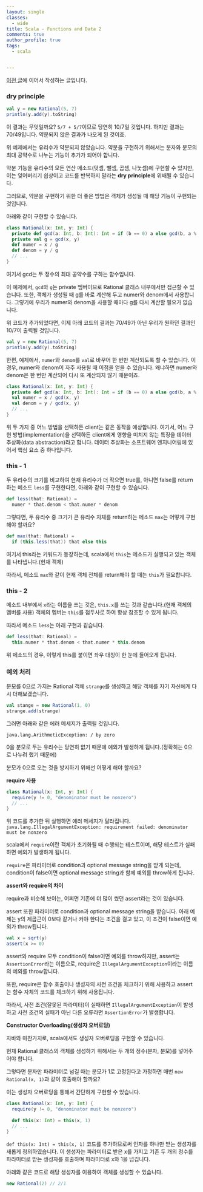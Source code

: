 ```yaml
---
layout: single
classes:
  - wide
title: Scala - Functions and Data 2
comments: true
author_profile: true
tags:
  - scala


---
```


[이전 글](https://songkj00.github.io/scala-functions-and-data/)에 이어서 작성하는 글입니다.

### dry principle

~~~scala
val y = new Rational(5, 7)
println(y.add(y).toString)
~~~

이 결과는 무엇일까요? `5/7 + 5/7`이므로 당연히 10/7일 것입니다.
하지만 결과는 70/49입니다. 
약분되지 않은 결과가 나오게 된 것이죠.

위 예제에서는 유리수가 약분되지 않았습니다.
약분을 구현하기 위해서는 분자와 분모의 최대 공약수로 나누는 기능이 추가가 되어야 합니다.

약분 기능을 유리수의 모든 연산 메소드(덧셈, 뺄셈, 곱셈, 나눗셈)에 구현할 수 있지만, 이는 잊어버리기 쉽상이고 코드를 반복하지 말라는 **dry principle**에 위배될 수 있습니다.

그러므로, 약분을 구현하기 위한 더 좋은 방법은 객체가 생성될 때 해당 기능이 구현되는 것입니다.

아래와 같이 구현할 수 있습니다.

~~~scala
class Rational(x: Int, y: Int) {
  private def gcd(a: Int, b: Int): Int = if (b == 0) a else gcd(b, a % b)
  private val g = gcd(x, y)
  def numer = x / g
  def denom = y / g
  // ...
}
~~~

여기서 gcd는 두 정수의 최대 공약수를 구하는 함수입니다.

이 예제에서, `gcd`와 `g`는 private 멤버이므로 Rational 클래스 내부에서만 접근할 수 있습니다.
또한, 객체가 생성될 때 g를 바로 계산해 두고 numer와 denom에서 사용합니다.
그렇기에 우리가 numer와 denom을 사용할 때마다 g를 다시 계산할 필요가 없습니다.

위 코드가 추가되었다면, 이제 아래 코드의 결과는 70/49가 아닌 우리가 원하던 결과인 10/7이 출력될 것입니다.

~~~scala
val y = new Rational(5, 7)
println(y.add(y).toString)
~~~



한편, 예제에서, `numer`와 `denom`를 `val`로 바꾸어 한 번만 계산되도록 할 수 있습니다.
이 경우, numer와 denom이 자주 사용될 때 이점을 얻을 수 있습니다. 
왜냐하면 numer와 denom은 한 번만 계산되어 다시 또 계산되지 않기 때문이죠.

~~~scala
class Rational(x: Int, y: Int) {
  private def gcd(a: Int, b: Int): Int = if (b == 0) a else gcd(b, a % b)
  val numer = x / gcd(x, y)
  val denom = y / gcd(x, y)
  // ...
}
~~~



위 두 가지 중 어느 방법을 선택하든 client는 같은 동작을 예상합니다.
여기서, 어느 구현 방법(implementation)을 선택하든 client에게 영향을 미치지 않는 특징을 데이터 추상화(data abstraction)라고 합니다.
데이터 추상화는 소프트웨어 엔지니어링에 있어서 핵심 요소 중 하나입니다.

### this - 1

두 유리수의 크기를 비교하여 현재 유리수가 더 작으면 true를, 아니면 false를 return하는 메소드 `less`를 구현한다면, 아래와 같이 구현할 수 있습니다.

~~~scala
def less(that: Rational) = 
  numer * that.denom < that.numer * denom
~~~

그렇다면, 두 유리수 중 크기가 큰 유리수 자체를 return하는 메소드 `max`는 어떻게 구현해야 할까요?

~~~scala
def max(that: Rational) = 
  if (this.less(that)) that else this
~~~

여기서 this라는 키워드가 등장하는데, scala에서 `this`는 메소드가 실행되고 있는 객체를 나타냅니다.(현재 객체)

따라서, 메소드 `max`와 같이 현재 객체 전체를 return해야 할 때는 `this`가 필요합니다.

### this - 2

메소드 내부에서 `x`라는 이름을 쓰는 것은, `this.x`를 쓰는 것과 같습니다.(현재 객체의 멤버를 사용)
객체의 멤버는 `this`를 접두사로 하여 항상 참조할 수 있게 됩니다.

따라서 메소드 `less`는 아래 구현과 같습니다.

~~~scala
def less(that: Rational) = 
  this.numer * that.denom < that.numer * this.denom
~~~

위 메소드의 경우, 이렇게 this를 붙이면 좌우 대칭이 한 눈에 들어오게 됩니다.

### 예외 처리

분모를 0으로 가지는 Rational 객체 `strange`를 생성하고 해당 객체를 자기 자신에게 다시 더해보겠습니다.

~~~scala
val stange = new Rational(1, 0)
strange.add(strange)
~~~

그러면 아래와 같은 에러 메세지가 출력될 것입니다.

`java.lang.ArithmeticException: / by zero`

0을 분모로 두는 유리수는 당연히 없기 때문에 예외가 발생하게 됩니다.(정확히는 0으로 나누려 했기 때문에)

분모가 0으로 오는 것을 방지하기 위해선 어떻게 해야 할까요?

**require 사용**

~~~scala
class Rational(x: Int, y: Int) {
  require(y != 0, "denominator must be nonzero")
  // ...
}
~~~

위 코드를 추가한 뒤 실행하면 에러 메세지가 달라집니다.
`java.lang.IllegalArgumentException: requirement failed: denominator must be nonzero`

 scala에서 `require`이란 객체가 초기화될 때 수행되는 테스트이며, 해당 테스트가 실패하면 예외가 발생하게 됩니다.

`require`은 파라미터로 condition과 optional message string을 받게 되는데, condition이 false이면 optional message string과 함께 예외를 throw하게 됩니다.

**assert와 require의 차이**

require과 비슷해 보이는, 어쩌면 기존에 더 많이 썼던 assert라는 것이 있습니다.

assert 또한 파라미터로 condition과 optional message string을 받습니다.
아래 예제는 y의 제곱근이 0보다 같거나 커야 한다는 조건을 걸고 있고, 이 조건이 false이면 예외가 throw됩니다.

~~~scala
val x = sqrt(y)
assert(x >= 0)
~~~

assert와 require 모두 condition이 false이면 예외를 throw하지만, assert는 `AssertionError`라는 이름으로, require은 `IllegalArgumentException`이라는 이름의 예외를 throw합니다.

또한, require은 함수 호출이나 생성자의 사전 조건을 체크하기 위해 사용하고 assert는 함수 자체의 코드를 체크하기 위해 사용됩니다.

따라서, 사전 조건(잘못된 파라미터)이 실패하면 `IllegalArgumentException`이 발생하고 사전 조건의 실패가 아닌 다른 오류라면 `AssertionError`가 발생합니다.

**Constructor Overloading(생성자 오버로딩)**

자바와 마찬가지로, scala에서도 생성자 오버로딩을 구현할 수 있습니다.

현재 Rational 클래스의 객체를 생성하기 위해서는 두 개의 정수(분자, 분모)를 넣어주어야 합니다.

그렇다면 분자만 파라미터로 넘길 때는 분모가 1로 고정된다고 가정하면 매번 `new Rational(x, 1)`과 같이 호출해야 할까요?

이는 생성자 오버로딩을 통해서 간단하게 구현할 수 있습니다.

~~~scala
class Rational(x: Int, y: Int) {
  require(y != 0, "denominator must be nonzero")
  
  def this(x: Int) = this(x, 1)
  // ...
}
~~~

`def this(x: Int) = this(x, 1)` 코드를 추가하므로써 인자를 하나만 받는 생성자를 새롭게 정의하였습니다.
이 생성자는 파라미터로 받은 x를 가지고 기존 두 개의 정수를 파라미터로 받는 생성자를 호출하며 파라미터로 x와 1을 넘깁니다.

아래와 같은 코드로 해당 생성자를 이용하여 객체를 생성할 수 있습니다.

~~~scala
new Rational(2) // 2/1
~~~

